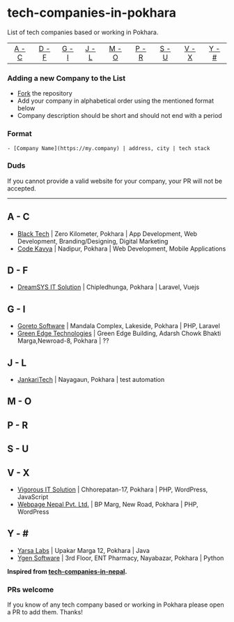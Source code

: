 # tech-companies-in-pokhara
List of tech companies based or working in Pokhara.

|     |     |     |     |     |     |     |     |     |
|:-:  |:-:  |:-:  |:-:  |:-:  |:-:  |:-:  |:-:  |:-:  |
| [A - C](#a---c) | [D - F](#d---f) | [G - I](#g---i) | [J - L](#j---l) | [M - O](#m---o) | [P - R](#p---r) | [S - U](#s---u) | [V - X](#v---x) | [Y - \#](#y---) |

### Adding a new Company to the List

* [Fork](https://guides.github.com/activities/forking) the repository
* Add your company in alphabetical order using the mentioned format below
* Company description should be short and should not end with a period

### Format

```
- [Company Name](https://my.company) | address, city | tech stack
```

### Duds

If you cannot provide a valid website for your company, your PR will not be accepted.

---

## A - C
- [Black Tech](https://www.blacktech.com.np/) | Zero Kilometer, Pokhara | App Development, Web Development, Branding/Designing, Digital Marketing
- [Code Kavya](https://codekavya.com/) | Nadipur, Pokhara | Web Development, Mobile Applications
## D - F
- [DreamSYS IT Solution](https://www.dreamsys.com.np/) | Chipledhunga, Pokhara | Laravel, Vuejs
## G - I

- [Goreto Software](http://goretosoftware.com/) | Mandala Complex, Lakeside, Pokhara | PHP, Laravel
- [Green Edge Technologies](https://gets.com.np/) | Green Edge Building, Adarsh Chowk Bhakti Marga,Newroad-8, Pokhara | ??
## J - L
- [JankariTech](https://www.jankaritech.com/) | Nayagaun, Pokhara | test automation
## M - O

## P - R

## S - U

## V - X
- [Vigorous IT Solution](https://vigorousitsolution.com/) | Chhorepatan-17, Pokhara | PHP, WordPress, JavaScript
- [Webpage Nepal Pvt. Ltd.](http://webpagenepal.com/) | BP Marg, New Road, Pokhara | PHP, WordPress

## Y - \#

- [Yarsa Labs](https://yarsa.io/) | Upakar Marga 12, Pokhara | Java
- [Ygen Software](https://ygen.io/) | 3rd Floor, ENT Pharmacy, Nayabazar, Pokhara | Python

**Inspired from [tech-companies-in-nepal](https://github.com/mesaugat/tech-companies-in-nepal).**

### PRs welcome
If you know of any tech company based or working in Pokhara please open a PR to add them. Thanks!